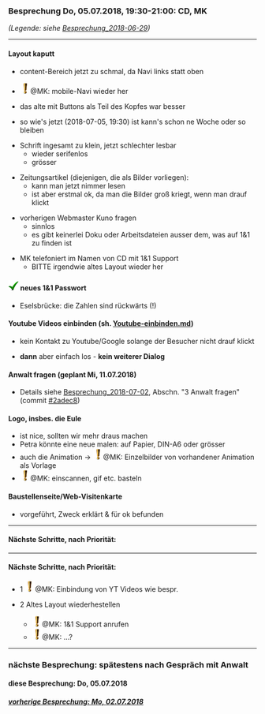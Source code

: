### Besprechung Do, 05.07.2018, 19:30-21:00: CD, MK ###
*(Legende: siehe [Besprechung_2018-06-29](Besprechung_2018-06-29.md))*

---
#### Layout kaputt ####
  - content-Bereich jetzt zu schmal, da Navi links statt oben
    >
  - ![todo](/i/exclamation.png)@MK: mobile-Navi wieder her
    >
  - das alte mit Buttons als Teil des Kopfes war besser
    >
  - so wie's jetzt (2018-07-05, 19:30) ist kann's schon ne Woche oder so bleiben
    >
  - Schrift ingesamt zu klein, jetzt schlechter lesbar
    * wieder serifenlos
    * grösser
    >
  - Zeitungsartikel (diejenigen, die als Bilder vorliegen):
    * kann man jetzt nimmer lesen
    * ist aber erstmal ok, da man die Bilder groß kriegt, wenn man drauf klickt
    >
  - vorherigen Webmaster Kuno fragen
    * sinnlos
    * es gibt keinerlei Doku oder Arbeitsdateien ausser dem, was auf 1&1 zu finden ist
    >
  - MK telefoniert im Namen von CD mit 1&1 Support
    * BITTE irgendwie altes Layout wieder her
    >

#### ![check](i/check.png) neues 1&1 Passwort ####
  * Eselsbrücke: die Zahlen sind rückwärts (!)

#### Youtube Videos einbinden (sh. [Youtube-einbinden.md](Youtube-einbinden.md)) ####
  - kein Kontakt zu Youtube/Google solange der Besucher nicht drauf klickt
    >
  - **dann** aber einfach los - **kein weiterer Dialog**
    >

#### Anwalt fragen (geplant Mi, 11.07.2018) ####
  - Details siehe [Besprechung_2018-07-02](Besprechung_2018-07-02.md), Abschn. "3 Anwalt fragen" (commit [#2adec8](https://github.com/meisl/hafis/commit/2adec8a0a587b05a9b771fdbccf5472e28d78183))

#### Logo, insbes. die Eule ####
  * ist nice, sollten wir mehr draus machen
  * Petra könnte eine neue malen: auf Papier, DIN-A6 oder grösser
  * auch die Animation -> ![todo](/i/exclamation.png)@MK: Einzelbilder von vorhandener Animation als Vorlage
  * ![todo](/i/exclamation.png)@MK: einscannen, gif etc. basteln
  >

#### Baustellenseite/Web-Visitenkarte ####
  * vorgeführt, Zweck erklärt & für ok befunden
  >


---

#### Nächste Schritte, nach Priorität: ####
---

#### Nächste Schritte, nach Priorität: ####
- 1 ![todo](i/exclamation.png)@MK: Einbindung von YT Videos wie bespr.
  >

- 2 Altes Layout wiederhestellen
  * ![todo](i/exclamation.png)@MK: 1&1 Support anrufen
  * ![todo](i/exclamation.png)@MK: ...?
  >

___
  
### nächste Besprechung: spätestens nach Gespräch mit Anwalt ###
#### diese Besprechung: Do, 05.07.2018 ####
##### [vorherige Besprechung: Mo, 02.07.2018](Besprechung_2018-07-02.md) #####


